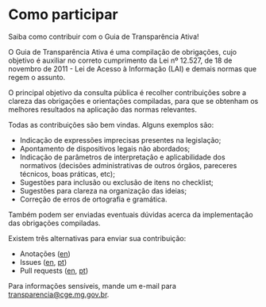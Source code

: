 # Como participar

Saiba como contribuir com o Guia de Transparência Ativa!

O Guia de Transparência Ativa é uma compilação de obrigações, cujo objetivo é auxiliar no correto cumprimento da Lei nº 12.527, de 18 de novembro de 2011 - Lei de Acesso à Informação (LAI) e demais normas que regem o assunto.

O principal objetivo da consulta pública é recolher contribuições sobre a clareza das obrigações e orientações compiladas, para que se obtenham os melhores resultados na aplicação das normas relevantes.

Todas as contribuições são bem vindas. Alguns exemplos são:

* Indicação de expressões imprecisas presentes na legislação;
* Apontamento de dispositivos legais não abordados;
* Indicação de parâmetros de interpretação e aplicabilidade dos normativos (decisões administrativas de outros órgãos, pareceres técnicos, boas práticas, etc);
* Sugestões para inclusão ou exclusão de itens no checklist;
* Sugestões para clareza na organização das ideias;
* Correção de erros de ortografia e gramática.

Também podem ser enviadas eventuais dúvidas acerca da implementação das obrigações compiladas.

Existem três alternativas para enviar sua contribuição:

* Anotações ([en](https://web.hypothes.is/help/adding-links-images-and-videos-to-your-annotations/))
* Issues ([en](https://help.github.com/en/github/managing-your-work-on-github/about-issues), [pt](https://help.github.com/pt/github/managing-your-work-on-github/about-issues))
* Pull requests ([en](https://help.github.com/en/github/collaborating-with-issues-and-pull-requests/about-pull-requests), [pt](https://help.github.com/pt/github/collaborating-with-issues-and-pull-requests/about-pull-requests))

Para informações sensíveis, mande um e-mail para <transparencia@cge.mg.gov.br>.
